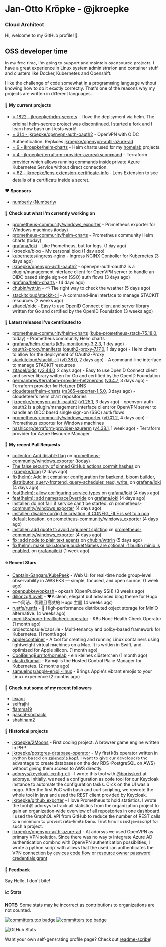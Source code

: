 # Jan-Otto Kröpke - @jkroepke
### Cloud Architect 

Hi, welcome to my GitHub profile! 👋

## OSS developer time
In my free time, I'm going to support and maintain opensource projects. I have a great experience in Linux system administration and container stuff and clusters like Docker, Kubernetes and Openshift.

I like the challenge of code somewhat in a programming language without knowing how to do it exactly correctly. That's one of the reasons why my projects are written in different languages.

#### 🌱 My current projects
- [⭐️ 1822 - jkroepke/helm-secrets](https://github.com/jkroepke/helm-secrets) - I love the deployment via helm. The original helm-secrets project was discontinued. I started a fork and I learn how bash unit tests work!
- [⭐️ 314 - jkroepke/openvpn-auth-oauth2](https://github.com/jkroepke/openvpn-auth-oauth2) - OpenVPN with OIDC Authentication. Replaces  [jkroepke/openvpn-auth-azure-ad](https://github.com/jkroepke/openvpn-auth-azure-ad) 
- [⭐️ 9 - jkroepke/helm-charts](https://github.com/jkroepke/helm-charts) - Helm charts used for my [homelab](https://github.com/jkroepke/homelab) projects.
- [⭐️ 4 - jkroepke/terraform-provider-azureakscommand](https://github.com/jkroepke/terraform-provider-azureakscommand) - Terraform provider which allows running commands inside private Azure Kubernetes Service without direct connection.
- [⭐️ 62 - jkroepke/lens-extension-certificate-info](https://github.com/jkroepke/lens-extension-certificate-info) - Lens Extension to see details of a certificate inside a secret.

#### ❤️ Sponsors

- [numberly (Numberly)](https://github.com/numberly)


#### 👷 Check out what I'm currently working on

- [prometheus-community/windows_exporter](https://github.com/prometheus-community/windows_exporter) - Prometheus exporter for Windows machines (today)
- [prometheus-community/helm-charts](https://github.com/prometheus-community/helm-charts) - Prometheus community Helm charts (today)
- [grafana/loki](https://github.com/grafana/loki) - Like Prometheus, but for logs. (1 day ago)
- [jkroepke/blog](https://github.com/jkroepke/blog) - My personal blog (1 day ago)
- [kubernetes/ingress-nginx](https://github.com/kubernetes/ingress-nginx) - Ingress NGINX Controller for Kubernetes (3 days ago)
- [jkroepke/openvpn-auth-oauth2](https://github.com/jkroepke/openvpn-auth-oauth2) - openvpn-auth-oauth2 is a plugin/management interface client for OpenVPN server to handle an OIDC based single sign-on (SSO) auth flows (3 days ago)
- [grafana/helm-charts](https://github.com/grafana/helm-charts) -  (4 days ago)
- [chubin/wttr.in](https://github.com/chubin/wttr.in) - :partly_sunny: The right way to check the weather (5 days ago)
- [stackitcloud/stackit-cli](https://github.com/stackitcloud/stackit-cli) - A command-line interface to manage STACKIT resources (2 weeks ago)
- [zitadel/oidc](https://github.com/zitadel/oidc) - Easy to use OpenID Connect client and server library written for Go and certified by the OpenID Foundation (3 weeks ago)

#### 🔭 Latest releases I've contributed to

- [prometheus-community/helm-charts](https://github.com/prometheus-community/helm-charts) ([kube-prometheus-stack-75.18.0](https://github.com/prometheus-community/helm-charts/releases/tag/kube-prometheus-stack-75.18.0), today) - Prometheus community Helm charts
- [grafana/helm-charts](https://github.com/grafana/helm-charts) ([k8s-monitoring-3.2.3](https://github.com/grafana/helm-charts/releases/tag/k8s-monitoring-3.2.3), 1 day ago) - 
- [oauth2-proxy/manifests](https://github.com/oauth2-proxy/manifests) ([oauth2-proxy-7.17.0](https://github.com/oauth2-proxy/manifests/releases/tag/oauth2-proxy-7.17.0), 1 day ago) - Helm charts to allow for the deployment of OAuth2-Proxy
- [stackitcloud/stackit-cli](https://github.com/stackitcloud/stackit-cli) ([v0.38.0](https://github.com/stackitcloud/stackit-cli/releases/tag/v0.38.0), 2 days ago) - A command-line interface to manage STACKIT resources
- [zitadel/oidc](https://github.com/zitadel/oidc) ([v3.44.0](https://github.com/zitadel/oidc/releases/tag/v3.44.0), 2 days ago) - Easy to use OpenID Connect client and server library written for Go and certified by the OpenID Foundation
- [germanbrew/terraform-provider-hetznerdns](https://github.com/germanbrew/terraform-provider-hetznerdns) ([v3.4.7](https://github.com/germanbrew/terraform-provider-hetznerdns/releases/tag/v3.4.7), 3 days ago) - Terraform provider for Hetzner DNS
- [cloudeteer/helm-charts](https://github.com/cloudeteer/helm-charts) ([m365-exporter-1.5.0](https://github.com/cloudeteer/helm-charts/releases/tag/m365-exporter-1.5.0), 3 days ago) - cloudeteer's helm chart repositories
- [jkroepke/openvpn-auth-oauth2](https://github.com/jkroepke/openvpn-auth-oauth2) ([v1.25.1](https://github.com/jkroepke/openvpn-auth-oauth2/releases/tag/v1.25.1), 3 days ago) - openvpn-auth-oauth2 is a plugin/management interface client for OpenVPN server to handle an OIDC based single sign-on (SSO) auth flows
- [prometheus-community/windows_exporter](https://github.com/prometheus-community/windows_exporter) ([v0.31.2](https://github.com/prometheus-community/windows_exporter/releases/tag/v0.31.2), 4 days ago) - Prometheus exporter for Windows machines
- [hashicorp/terraform-provider-azurerm](https://github.com/hashicorp/terraform-provider-azurerm) ([v4.38.1](https://github.com/hashicorp/terraform-provider-azurerm/releases/tag/v4.38.1), 1 week ago) - Terraform provider for Azure Resource Manager

#### 🔨 My recent Pull Requests

- [collector: Add disable flag](https://github.com/prometheus-community/windows_exporter/pull/2165) on [prometheus-community/windows_exporter](https://github.com/prometheus-community/windows_exporter) (today)
- [The false security of pinned GitHub actions commit hashes](https://github.com/jkroepke/blog/pull/1) on [jkroepke/blog](https://github.com/jkroepke/blog) (2 days ago)
- [fix(helm): Add init container configuration for backend, bloom builder, distributor, query-frontend, query-scheduler, read, write.](https://github.com/grafana/loki/pull/18709) on [grafana/loki](https://github.com/grafana/loki) (4 days ago)
- [feat(helm): allow configuring service types](https://github.com/grafana/loki/pull/18708) on [grafana/loki](https://github.com/grafana/loki) (4 days ago)
- [feat(helm): add namespaceOverride](https://github.com/grafana/loki/pull/18707) on [grafana/loki](https://github.com/grafana/loki) (4 days ago)
- [installer: do not fail, if service can't be started.](https://github.com/prometheus-community/windows_exporter/pull/2163) on [prometheus-community/windows_exporter](https://github.com/prometheus-community/windows_exporter) (4 days ago)
- [installer: disable config file creation, if CONFIG_FILE is set to a non default location.](https://github.com/prometheus-community/windows_exporter/pull/2162) on [prometheus-community/windows_exporter](https://github.com/prometheus-community/windows_exporter) (4 days ago)
- [installer: add quote to avoid argument splitting](https://github.com/prometheus-community/windows_exporter/pull/2161) on [prometheus-community/windows_exporter](https://github.com/prometheus-community/windows_exporter) (4 days ago)
- [fix: add node to plain text agents](https://github.com/chubin/wttr.in/pull/1117) on [chubin/wttr.in](https://github.com/chubin/wttr.in) (5 days ago)
- [fix(helm): make loki.storage.bucketNames are optional, if builtin minio is enabled.](https://github.com/grafana/loki/pull/18653) on [grafana/loki](https://github.com/grafana/loki) (1 week ago)

#### ⭐ Recent Stars

- [Captain-Sangam/KubePeek](https://github.com/Captain-Sangam/KubePeek) - Web UI for real-time node group-level observability in AWS EKS — simple, focused, and open source. (1 week ago)
- [openpubkey/opkssh](https://github.com/openpubkey/opkssh) - opkssh (OpenPubkey SSH) (3 weeks ago)
- [dillonzq/LoveIt](https://github.com/dillonzq/LoveIt) - ❤️A clean, elegant but advanced blog theme for Hugo 一个简洁、优雅且高效的 Hugo 主题 (4 weeks ago)
- [rustfs/rustfs](https://github.com/rustfs/rustfs) - 🚀 High-performance distributed object storage for MinIO  alternative. (4 weeks ago)
- [medik8s/node-healthcheck-operator](https://github.com/medik8s/node-healthcheck-operator) - K8s Node Health Check Operator (1 month ago)
- [projectcapsule/capsule](https://github.com/projectcapsule/capsule) - Multi-tenancy and policy-based framework for Kubernetes. (1 month ago)
- [apple/container](https://github.com/apple/container) - A tool for creating and running Linux containers using lightweight virtual machines on a Mac. It is written in Swift, and optimized for Apple silicon.  (1 month ago)
- [CoolBeingBurrito/homelab](https://github.com/CoolBeingBurrito/homelab) - ein kleines clüsterchen (1 month ago)
- [clastix/kamaji](https://github.com/clastix/kamaji) - Kamaji is the Hosted Control Plane Manager for Kubernetes. (2 months ago)
- [samuelngs/apple-emoji-linux](https://github.com/samuelngs/apple-emoji-linux) - Brings Apple's vibrant emojis to your Linux experience (2 months ago)

#### 👯 Check out some of my recent followers

- [lexagr](https://github.com/lexagr)
- [seifrajhi](https://github.com/seifrajhi)
- [flamma19](https://github.com/flamma19)
- [pascal-sochacki](https://github.com/pascal-sochacki)
- [shahinam2](https://github.com/shahinam2)

#### 📜 Historical projects
- [jkroepke/2Moons](https://github.com/jkroepke/2Moons) - First coding project. A browser game engine written in PHP
- [jkroepke/postgres-database-operator](https://github.com/jkroepke/postgres-database-operator) - My first k8s operator written in python based on [zalando's kopf](https://github.com/zalando-incubator/kopf). I want to give our developers the advantage to create databases on the dev RDS (PostgreSQL on AWS) without giving them access to AWS directly.
- [adorsys/keycloak-config-cli](https://github.com/adorsys/keycloak-config-cli) - I wrote this tool with [@borisskert](https://github.com/borisskert) at adorsys. Initially, we need a configuration as code tool for our Keycloak instance to automate the configuration tasks. Click on the UI was a nogo. After the first PoC with bash and curl scripting, we rewrote the whole tool in java and used the REST client provided by Keycloak.
- [jkroepke/github_exporter](https://github.com/jkroepke/github_exporter) - I love Prometheus to hold statistics. I wrote the tool @ adorsys to track all statistics from the organization project to gain an organization-wide overview of all repositories in one dashboard. I used the GraphQL API from GitHub to reduce the number of REST calls to a minimum to prevent rate-limits bans. First time I used javascript for such a project.
- [jkroepke/openvpn-auth-azure-ad](https://github.com/jkroepke/openvpn-auth-azure-ad) - At adorsys we used OpenVPN as primary VPN solution. Since there was no way to integrate Azure AD authentication combind with OpenVPN authentication possiblities, I wrote a python script with allows that the used can authenticates the VPN connection by [devices code flow](https://docs.microsoft.com/en-us/azure/active-directory/develop/v2-oauth2-device-code) or [resource owner password credentials grant](https://docs.microsoft.com/en-us/azure/active-directory/develop/v2-oauth-ropc)

#### 💬 Feedback

Say Hello, I don't bite!

#### 📈 Stats

**NOTE:** Some stats may be incorrect as contributions to organizations
are not counted.

[![committers.top badge](https://user-badge.committers.top/germany/jkroepke.svg)](https://user-badge.committers.top/germany/jkroepke)
[![committers.top badge](https://user-badge.committers.top/germany_public/jkroepke.svg)](https://user-badge.committers.top/germany_public/jkroepke)

![GitHub Stats](https://github-readme-stats.vercel.app/api?username=jkroepke&count_private=false&theme=tokyonight&show_icons=true)

Want your own self-generating profile page? Check out [readme-scribe](https://github.com/muesli/readme-scribe)!
